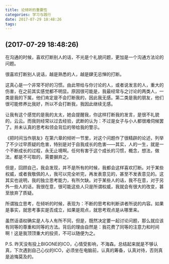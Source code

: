 ```yaml
---
title: 论倾听的重要性
categories: 学习与践行
date: 2017-07-29 18:48:26
tags:
---
```

## (2017-07-29 18:48:26)  

在沟通的时候，喜欢打断别人的话，不光是个礼貌问题，更加是一个沟通方法论的问题。  
<!--more-->
很喜欢打断别人说话，越是熟悉的人，越是肆无忌惮的打断。

这真心是一个非常不好的习惯。由此带给与你讨论的人，或者说发言的人，重大的伤害，在之前其实感觉都不明显。原因很可能是，我最经常与之讨论的两类人，一类是我的下属，他们肯定是不会打断我的，因此我无感。第二类是我的朋友，他们很可能修养比我好，所以不会打断我，我因此继续无感。

让我有这个感觉的是我的太太，她会提醒我，你这样打断我的发言，是很不礼貌的，云云。而我则经常以过去经验，武断的认为：不过是女子与小人都很难伺候罢了。并未认真的思考和领会背后的带给我的警示。

《把时间当作朋友》在第六章的倾听一节里，对这个问题作了很精辟的论述，列举了不少过早质疑的危害，特别是对于自我成长的危害——其实，人的一生，就是一个不断成长的过程，永无止境啊。任何有害于这个成长的习惯，概念，想法，做法，都是不可取的，需要摒弃之。

但是，回顾自己，我会发现，并不是所有的时候，我都会这样喜欢打断。对于某些权威，或者我敬佩的人，我可以完全听完，再发表意见的，甚至不发表意见的。这其实也说明，我的独立思考能力，有所欠缺。对于某些人的话，我不在意，对于另外一些人的话，我很在意，很可能这些人只是所谓权威，我就会有很大的改变，甚至放弃了质疑。

所谓独立思考，在倾听的时候，表现为：不断的思考和判断讲者所说的内容。如果是事实，就思考事实是否成立，如果是观点，就思考观点是从哪里来。

虽然话语权确实是人与人有所不同，但是，既然决定要一起讨论问题，那么就应该有同等的尊重和同等的方法。背后的理由自然是：我花费了同等的注意力和时间啊！这是我顶顶重大的投资，不可以随便为之。

P.S. 昨天没有投上BIGONE的ICO，心情受影响，不海森。总结起来就是不够认真，下次遇到自己心仪的ICO，必须坐在电脑前，认真的筹备，认真对待，否则真是追悔莫及的。